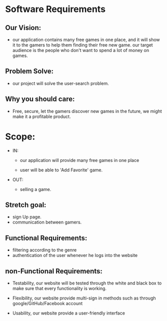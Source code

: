 # Software Requirements

## Our Vision:

- our application contains many free games in one place, and it will show it to the gamers to help them finding their free new game. our target audience is the people who don't want to spend a lot of money on games.

## Problem Solve:

- our project will solve the user-search problem.

## Why you should care:

- Free, secure, let the gamers discover new games
in the future, we might make it a profitable product.

# Scope:

- IN:
  * our application will provide many free games in one place 

  * user will be able to 'Add Favorite' game.


- OUT:

  * selling a game.


## Stretch goal:

- sign Up page.
- communication between gamers. 

## Functional Requirements:

- filtering according to the genre
- authentication of the user whenever he logs into the website 


## non-Functional Requirements:

- Testability, our website will be tested through the white and black box to make sure that every functionality is working.

- Flexibility, our website provide multi-sign in methods such as through google/GitHub/Facebook account 

- Usability, our website provide a user-friendly interface
